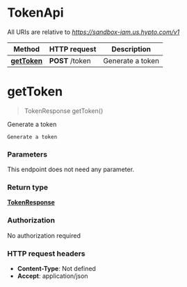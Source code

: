 # TokenApi

All URIs are relative to *https://sandbox-iam.us.hypto.com/v1*

Method | HTTP request | Description
------------- | ------------- | -------------
[**getToken**](TokenApi.md#getToken) | **POST** /token | Generate a token


<a name="getToken"></a>
# **getToken**
> TokenResponse getToken()

Generate a token

    Generate a token

### Parameters
This endpoint does not need any parameter.

### Return type

[**TokenResponse**](../Models/TokenResponse.md)

### Authorization

No authorization required

### HTTP request headers

- **Content-Type**: Not defined
- **Accept**: application/json

